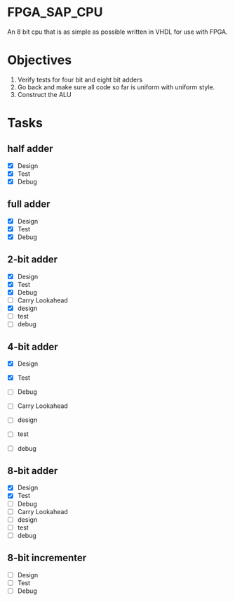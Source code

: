 # FPGA_SAP_CPU
 An 8 bit cpu that is as simple as possible written in VHDL for use with FPGA.
 
# Objectives
 1) Verify tests for four bit and eight bit adders
 2) Go back and make sure all code so far is uniform with uniform style.
 3) Construct the ALU

# Tasks
## half adder
- [X] Design
- [X] Test
- [X] Debug

## full adder
- [X] Design
- [X] Test
- [X] Debug

## 2-bit adder
- [X] Design
- [X] Test
- [X] Debug
- [ ] Carry Lookahead
- [X] design
- [ ] test
- [ ] debug

## 4-bit adder
- [X] Design
- [X] Test
- [ ] Debug
- [ ] Carry Lookahead
- [ ] design
- [ ] test
- [ ] debug


## 8-bit adder
- [X] Design
- [X] Test
- [ ] Debug
- [ ] Carry Lookahead
- [ ] design
- [ ] test
- [ ] debug

## 8-bit incrementer
- [ ] Design
- [ ] Test
- [ ] Debug
